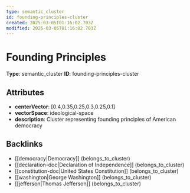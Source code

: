 ```yaml
---
type: semantic_cluster
id: founding-principles-cluster
created: 2025-03-05T01:16:02.703Z
modified: 2025-03-05T01:16:02.703Z
---
```


# Founding Principles

**Type**: semantic_cluster
**ID**: founding-principles-cluster

## Attributes

- **centerVector**: [0.4,0.35,0.25,0.3,0.25,0.1]
- **vectorSpace**: ideological-space
- **description**: Cluster representing founding principles of American democracy

## Backlinks

- [[democracy|Democracy]] (belongs_to_cluster)
- [[declaration-doc|Declaration of Independence]] (belongs_to_cluster)
- [[constitution-doc|United States Constitution]] (belongs_to_cluster)
- [[washington|George Washington]] (belongs_to_cluster)
- [[jefferson|Thomas Jefferson]] (belongs_to_cluster)

